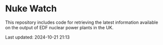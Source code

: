 # Nuke Watch

This repository includes code for retrieving the latest information available on the output of EDF nuclear power plants in the UK.

Last updated: 2024-10-21 21:13